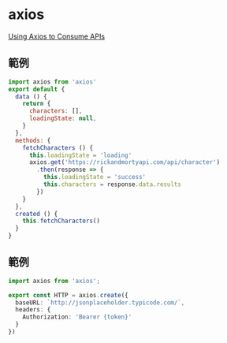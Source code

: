 # axios

[Using Axios to Consume APIs](https://vuejs.org/v2/cookbook/using-axios-to-consume-apis.html)

## 範例

```js
import axios from 'axios'
export default {
  data () {
    return {
      characters: [],
      loadingState: null,
    }
  },
  methods: {
    fetchCharacters () {
      this.loadingState = 'loading'
      axios.get('https://rickandmortyapi.com/api/character')
        .then(response => {
          this.loadingState = 'success'
          this.characters = response.data.results
      	})
    }
  },
  created () {
    this.fetchCharacters()
  }
}
```


## 範例

```ts
import axios from 'axios';

export const HTTP = axios.create({
  baseURL: `http://jsonplaceholder.typicode.com/`,
  headers: {
    Authorization: 'Bearer {token}'
  }
})
```